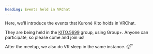 ```yaml
---
heading: Events held in VRChat
---
```


<!-- markdownlint-disable MD041 -->

Here, we’ll introduce the events that Kuroné Kito holds in VRChat.

They are being held in the [KITO.5699](http://vrc.group/KITO.5699) group,
using Group+. Anyone can participate, so please come and join us!

After the meetup, we also do VR sleep in the same instance. 😴
